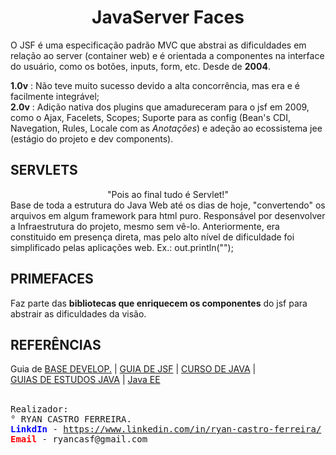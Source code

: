 <h1><center>JavaServer Faces</center></h1>
O JSF é uma especificação padrão MVC que abstrai as dificuldades em relação ao server (container web) e é orientada a componentes na interface do usuário, como os botões, inputs, form, etc. Desde de <b>2004</b>.

<p><b>1.0v</b> : Não teve muito sucesso devido a alta concorrência, mas era e é facilmente integrável;<br>
<b>2.0v</b> : Adição nativa dos plugins que amadureceram para o jsf em 2009, como o Ajax, Facelets, Scopes; Suporte para as config (Bean's CDI, Navegation, Rules, Locale com as <i>Anotações</i>) e adeção ao ecossistema jee (estágio do projeto e dev components).</p>

<h2>SERVLETS</h2>
<center>"Pois ao final tudo é Servlet!"</center>
Base de toda a estrutura do Java Web até os dias de hoje, "convertendo" os arquivos em algum framework para html puro.
Responsável por desenvolver a Infraestrutura do projeto, mesmo sem vê-lo. Anteriormente, era constituido em presença direta, mas pelo alto nível de dificuldade foi simplificado pelas aplicações web.
Ex.: out.println("<table class=\"table\">"); 

<h2>PRIMEFACES</h2>
<p>Faz parte das <b>bibliotecas que enriquecem os componentes</b> do jsf para abstrair as dificuldades da visão.<br></p>

<h2>REFERÊNCIAS</h2>
Guia de <a href="https://www.devmedia.com.br/guia/jsf-javaserver-faces/38322">BASE DEVELOP.</a> |  
<a href="https://www.devmedia.com.br/guia/jsf-javaserver-faces/38322">GUIA DE JSF</a> | 
<a href="https://www.devmedia.com.br/cursos/java">CURSO DE JAVA</a> | 
<a href="https://www.devmedia.com.br/guias/java">GUIAS DE ESTUDOS JAVA</a> | 
<a href="https://www.devmedia.com.br/guia/java-enterprise-edition-java-ee/34474">Java EE</a>
<br> <br>

<pre>
Realizador:
° RYAN CASTRO FERREIRA.
<b style="color: blue;">LinkdIn </b>- <a href="https://www.linkedin.com/in/ryan-castro-ferreira">https://www.linkedin.com/in/ryan-castro-ferreira/</a>
<b style="color: red;">Email </b>- ryancasf@gmail.com
</pre>
